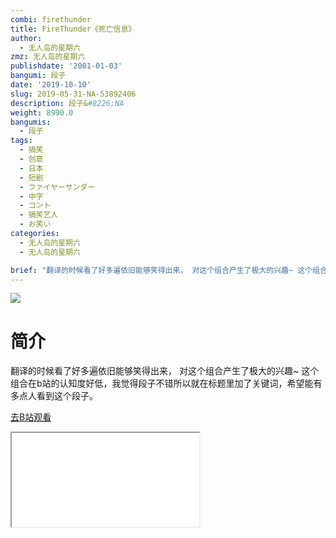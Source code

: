 ```yaml
---
combi: firethunder
title: FireThunder《死亡信息》
author:
  - 无人岛的星期六
zmz: 无人岛的星期六
publishdate: '2001-01-03'
bangumi: 段子
date: '2019-10-10'
slug: 2019-05-31-NA-53892406
description: 段子&#8226;NA
weight: 8990.0
bangumis:
  - 段子
tags:
  - 搞笑
  - 创意
  - 日本
  - 短剧
  - ファイヤーサンダー
  - 中字
  - コント
  - 搞笑艺人
  - お笑い
categories:
  - 无人岛的星期六
  - 无人岛的星期六

brief: "翻译的时候看了好多遍依旧能够笑得出来， 对这个组合产生了极大的兴趣~ 这个组合在b站的认知度好低，我觉得段子不错所以就在标题里加了关键词，希望能有多点人看到这个段子。"
---
```

![](https://raw.githubusercontent.com/tcgriffith/owaraisite/master/static/tmpimg/dc8ed95e5e17c15dc41c71c1ba7376b617097cd5.jpg.480.jpg)
# 简介  
翻译的时候看了好多遍依旧能够笑得出来，
对这个组合产生了极大的兴趣~
这个组合在b站的认知度好低，我觉得段子不错所以就在标题里加了关键词，希望能有多点人看到这个段子。  

[去B站观看](https://www.bilibili.com/video/av53892406/)
<div class ="resp-container"><iframe class="testiframe" src="//player.bilibili.com/player.html?aid=53892406"", scrolling="no", allowfullscreen="true" > </iframe></div> 
